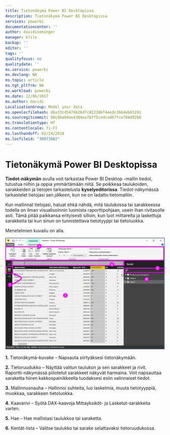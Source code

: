 ```yaml
---
title: Tietonäkymä Power BI Desktopissa
description: Tietonäkymä Power BI Desktopissa
services: powerbi
documentationcenter: ''
author: davidiseminger
manager: kfile
backup: ''
editor: ''
tags: ''
qualityfocus: no
qualitydate: ''
ms.service: powerbi
ms.devlang: NA
ms.topic: article
ms.tgt_pltfrm: NA
ms.workload: powerbi
ms.date: 12/06/2017
ms.author: davidi
LocalizationGroup: Model your data
ms.openlocfilehash: dba33cd5476b26d7c81238bf4eedc366deb65191
ms.sourcegitcommit: 88c8ba8dee4384ea7bff5cedcad67fce784d92b0
ms.translationtype: HT
ms.contentlocale: fi-FI
ms.lasthandoff: 02/24/2018
ms.locfileid: "30973682"
---
```

# <a name="data-view-in-power-bi-desktop"></a>Tietonäkymä Power BI Desktopissa
**Tiedot-näkymän** avulla voit tarkastaa Power BI Desktop -mallin tiedot, tutustua niihin ja oppia ymmärtämään niitä. Se poikkeaa taulukoiden, sarakkeiden ja tietojen tarkastelusta **kyselyeditorissa**. Tiedot-näkymässä tarkastelet tietojasi sen *jälkeen*, kun ne on ladattu tietomalliin.

Kun mallinnat tietojasi, haluat ehkä nähdä, mitä taulukossa tai sarakkeessa todella on ilman visualisoinnin luomista raporttipohjaan, usein ihan rivitasolle asti. Tämä pitää paikkansa erityisesti silloin, kun luot mittareita ja laskettuja sarakkeita tai kun sinun on tunnistettava tietotyyppi tai tietoluokka.

Menetelmien kuvailu on alla.

![](media/desktop-data-view/dataview_fullscreen.png)

**1.** Tietonäkymä-kuvake – Napsauta siirtyäksesi tietonäkymään.

**2.** Tietoruudukko – Näyttää valitun taulukon ja sen sarakkeet ja rivit. Raportti-näkymässä piilotetut sarakkeet näkyvät harmaina. Voit napsauttaa saraketta hiiren kakkospainikkeella tuodaksesi esiin valinnaiset tiedot.

**3.** Mallinnusnauha – Hallinnoi suhteita, luo laskelmia, muuta tietotyyppiä, muokkaa, sarakkeen tietoluokka.

**4.** Kaavarivi – Syötä DAX-kaavoja Mittayksiköt- ja Lasketut-sarakkeita varten.

**5.** Hae – Hae mallistasi taulukkoa tai saraketta.

**6.** Kentät-lista – Valitse taulukko tai sarake selattavaksi tietoruudukossa.


